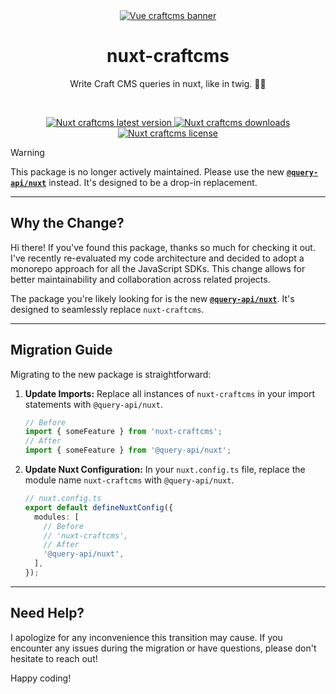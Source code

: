 <div align="center">
	<a href="https://npmjs.com/package/nuxt-craftcms"  align="center">
		<img src="https://online-images-sr.netlify.app/assets/nuxt-craft.png"  alt="Vue craftcms banner">
	</a>
	<h1 align="center">nuxt-craftcms</h1>
  <p align="center">
    Write Craft CMS queries in nuxt, like in twig. 🚀🚀
  </p>
  <br />
</div>

<p align="center">
  <a href="https://npmjs.com/package/nuxt-craftcms">
    <img src="https://img.shields.io/npm/v/nuxt-craftcms?color=blue" alt="Nuxt craftcms latest version" />
  </a>
  <a href="https://npmjs.com/package/nuxt-craftcms" rel="nofollow">
    <img src="https://img.shields.io/npm/d18m/nuxt-craftcms?color=blue" alt="Nuxt craftcms downloads">
  </a>
  <a href="https://npmjs.com/package/nuxt-craftcms" rel="nofollow">
    <img src="https://img.shields.io/github/license/samuelreichor/nuxt-craftcms?color=blue" alt="Nuxt craftcms license">
  </a>
</p>


> [!WARNING]
> This package is no longer actively maintained. Please use the new **[`@query-api/nuxt`](https://github.com/samuelreichor/query-api/tree/main/packages/nuxt)** instead. It's designed to be a drop-in replacement.

-----

## Why the Change?

Hi there! If you've found this package, thanks so much for checking it out. I've recently re-evaluated my code architecture and decided to adopt a monorepo approach for all the JavaScript SDKs. This change allows for better maintainability and collaboration across related projects.

The package you're likely looking for is the new **[`@query-api/nuxt`](https://github.com/samuelreichor/query-api/tree/main/packages/nuxt)**. It's designed to seamlessly replace `nuxt-craftcms`.

-----

## Migration Guide

Migrating to the new package is straightforward:

1.  **Update Imports:** Replace all instances of `nuxt-craftcms` in your import statements with `@query-api/nuxt`.
    ```typescript
    // Before
    import { someFeature } from 'nuxt-craftcms';
    // After
    import { someFeature } from '@query-api/nuxt';
    ```
2.  **Update Nuxt Configuration:** In your `nuxt.config.ts` file, replace the module name `nuxt-craftcms` with `@query-api/nuxt`.
    ```typescript
    // nuxt.config.ts
    export default defineNuxtConfig({
      modules: [
        // Before
        // 'nuxt-craftcms',
        // After
        '@query-api/nuxt',
      ],
    });
    ```

-----

## Need Help?

I apologize for any inconvenience this transition may cause. If you encounter any issues during the migration or have questions, please don't hesitate to reach out\!

Happy coding!